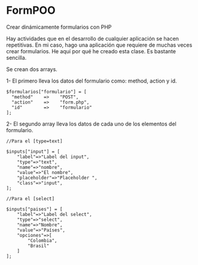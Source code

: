 FormPOO
=======

Crear dinámicamente formularios con PHP

Hay actividades que en el desarrollo de cualquier aplicación se hacen repetitivas. 
En mi caso, hago una aplicación que requiere de muchas veces crear formularios. 
He aquí por qué he creado esta clase. Es bastante sencilla.

Se crean dos arrays.

  1- El primero lleva los datos del formulario como: method, action y id.
    
    $formularios["formulario"] = [
  	  "method"    =>    "POST",
  	  "action"    =>    "form.php",
  	  "id"        =>    "formulario"
    ];
    
  2- El segundo array lleva los datos de cada uno de los elementos del formulario.
    
    //Para el [type=text]
    
    $inputs["input"] = [
  		"label"=>"Label del input",
  		"type"=>"text",
  		"name"=>"nombre",
  		"value"=>"El nombre",
  		"placeholder"=>"Placeholder ",
  		"class"=>"input",
  	];
  	
  	//Para el [select]
  	
  	$inputs["paises"] = [
  		"label"=>"Label del select",
  		"type"=>"select",
  		"name"=>"Nombre",
  		"value"=>"Países",
  		"opciones"=>[
  			"Colombia",
  			"Brasil"
  		]
  	];

